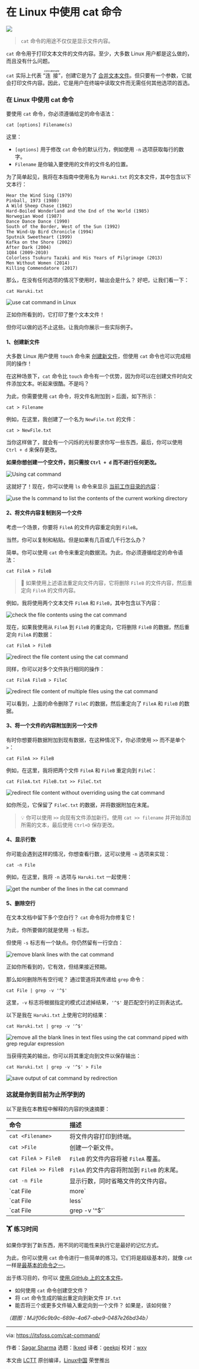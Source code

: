 [#]: subject: "Using cat Command in Linux"
[#]: via: "https://itsfoss.com/cat-command/"
[#]: author: "Sagar Sharma https://itsfoss.com/author/sagar/"
[#]: collector: "lkxed"
[#]: translator: "geekpi"
[#]: reviewer: "wxy"
[#]: publisher: "wxy"
[#]: url: "https://linux.cn/article-16025-1.html"

在 Linux 中使用 cat 命令
======

![][0]

> `cat` 命令的用途不仅仅是显示文件内容。

`cat` 命令用于打印文本文件的文件内容。至少，大多数 Linux 用户都是这么做的，而且没有什么问题。

`cat` 实际上代表 “<ruby>连接<rt>concatenate</rt></ruby>”，创建它是为了 [合并文本文件][1]。但只要有一个参数，它就会打印文件内容。因此，它是用户在终端中读取文件而无需任何其他选项的首选。

### 在 Linux 中使用 cat 命令

要使用 `cat` 命令，你必须遵循给定的命令语法：

```
cat [options] Filename(s)
```

这里：

- `[options]` 用于修改 `cat` 命令的默认行为，例如使用 `-n` 选项获取每行的数字。
- `Filename` 是你输入要使用的文件的文件名的位置。

为了简单起见，我将在本指南中使用名为 `Haruki.txt` 的文本文件，其中包含以下文本行：

```
Hear the Wind Sing (1979)
Pinball, 1973 (1980)
A Wild Sheep Chase (1982)
Hard-Boiled Wonderland and the End of the World (1985)
Norwegian Wood (1987)
Dance Dance Dance (1990)
South of the Border, West of the Sun (1992)
The Wind-Up Bird Chronicle (1994)
Sputnik Sweetheart (1999)
Kafka on the Shore (2002)
After Dark (2004)
1Q84 (2009-2010)
Colorless Tsukuru Tazaki and His Years of Pilgrimage (2013)
Men Without Women (2014)
Killing Commendatore (2017)
```

那么，在没有任何选项的情况下使用时，输出会是什么？ 好吧，让我们看一下：

```
cat Haruki.txt
```

![use cat command in Linux][2]

正如你所看到的，它打印了整个文本文件！

但你可以做的远不止这些。让我向你展示一些实际例子。

#### 1、创建新文件

大多数 Linux 用户使用 `touch` 命令来 [创建新文件][3]，但使用 `cat` 命令也可以完成相同的操作！

在这种场景下，`cat` 命令比 `touch` 命令有一个优势，因为你可以在创建文件时向文件添加文本。听起来很酷。不是吗？

为此，你需要使用 `cat` 命令，将文件名附加到 `>` 后面，如下所示：

```
cat > Filename
```

例如，在这里，我创建了一个名为 `NewFile.txt` 的文件：

```
cat > NewFile.txt
```

当你这样做了，就会有一个闪烁的光标要求你写一些东西，最后，你可以使用 `Ctrl + d` 来保存更改。

**如果你想创建一个空文件，则只需按 `Ctrl + d` 而不进行任何更改。**

![Using cat command][4]

这就好了！现在，你可以使用 `ls` 命令来显示 [当前工作目录的内容][5]：

![use the ls command to list the contents of the current working directory][6]

#### 2、将文件内容复制到另一个文件

考虑一个场景，你要将 `FileA` 的文件内容重定向到 `FileB`。

当然，你可以复制和粘贴。但是如果有几百或几千行怎么办？

简单。你可以使用 `cat` 命令来重定向数据流。为此，你必须遵循给定的命令语法：

```
cat FileA > FileB
```

> 🚧 如果使用上述语法重定向文件内容，它将删除 `FileB` 的文件内容，然后重定向 `FileA` 的文件内容。

例如，我将使用两个文本文件 `FileA` 和 `FileB`，其中包含以下内容：

![check the file contents using the cat command][7]

现在，如果我使用从 `FileA` 到 `FileB` 的重定向，它将删除 `FileB` 的数据，然后重定向 `FileA` 的数据：

```
cat FileA > FileB
```

![redirect the file content using the cat command][8]

同样，你可以对多个文件执行相同的操作：

```
cat FileA FileB > FileC
```

![redirect file content of multiple files using the cat command][9]

可以看到，上面的命令删除了 `FileC` 的数据，然后重定向了 `FileA` 和 `FileB` 的数据。

#### 3、将一个文件的内容附加到另一个文件

有时你想要将数据附加到现有数据，在这种情况下，你必须使用 `>>` 而不是单个 `>`：

```
cat FileA >> FileB
```

例如，在这里，我将把两个文件 `FileA` 和 `FileB` 重定向到 `FileC`：

```
cat FileA.txt FileB.txt >> FileC.txt
```

![redirect file content without overriding using the cat command][10]

如你所见，它保留了 `FileC.txt` 的数据，并将数据附加在末尾。

> 💡 你可以使用 `>>` 向现有文件添加新行。使用 `cat >> filename` 并开始添加所需的文本，最后使用 `Ctrl+D` 保存更改。

#### 4、显示行数

你可能会遇到这样的情况，你想查看行数，这可以使用 `-n` 选项来实现：

```
cat -n File
```

例如，在这里，我将 `-n` 选项与 `Haruki.txt` 一起使用：

![get the number of the lines in the cat command][11]

#### 5、删除空行

在文本文档中留下多个空白行？ `cat` 命令将为你修复它！

为此，你所要做的就是使用 `-s` 标志。

但使用 `-s` 标志有一个缺点。你仍然留有一行空白：

![remove blank lines with the cat command][12]

正如你所看到的，它有效，但结果接近预期。

那么如何删除所有空行呢？ 通过管道将其传递给 `grep` 命令：

```
cat File | grep -v '^$'
```

这里，`-v` 标志将根据指定的模式过滤掉结果，`'^$'` 是匹配空行的正则表达式。

以下是我在 `Haruki.txt` 上使用它时的结果：

```
cat Haruki.txt | grep -v '^$'
```

![remove all the blank lines in text files using the cat command piped with grep regular expression][13]

当获得完美的输出，你可以将其重定向到文件以保存输出：

```
cat Haruki.txt | grep -v '^$' > File
```

![save output of cat command by redirection][14]

### 这就是你到目前为止所学到的

以下是我在本教程中解释的内容的快速摘要：

| 命令 | 描述 |
| :- | :- |
| `cat <Filename>` | 将文件内容打印到终端。 |
| `cat >File` | 创建一个新文件。 |
| `cat FileA > FileB` | `FileB` 的文件内容将被 `FileA` 覆盖。|
| `cat FileA >> FileB` | `FileA` 的文件内容将附加到 `FileB` 的末尾。|
| `cat -n File` | 显示行数，同时省略文件的文件内容。 |
| `cat File | more` | 将 `cat` 命令通过管道连接到 `more` 命令以处理大文件。请记住，它不能让你向上滚动！ |
| `cat File | less` | 将 `cat` 命令通过管道传输到 `less` 命令，这与上面类似，但它允许你双向滚动。|
| `cat File | grep -v '^$'` | 从文件中删除所有空行。|

### 🏋️ 练习时间

如果你学到了新东西，用不同的可能性来执行它是最好的记忆方式。

为此，你可以使用 `cat` 命令进行一些简单的练习。它们将是超级基本的，就像 `cat` 一样是[最基本的命令之一][15]。

出于练习目的，你可以 [使用 GitHub 上的文本文件][16]。

- 如何使用 `cat` 命令创建空文件？
- 将 `cat` 命令生成的输出重定向到新文件 `IF.txt`
- 能否将三个或更多文件输入重定向到一个文件？ 如果是，该如何做？

*（题图：MJ/f06c9b9c-689e-4a67-abe9-0487e26bd34b）*

--------------------------------------------------------------------------------

via: https://itsfoss.com/cat-command/

作者：[Sagar Sharma][a]
选题：[lkxed][b]
译者：[geekpi](https://github.com/geekpi)
校对：[wxy](https://github.com/wxy)

本文由 [LCTT](https://github.com/LCTT/TranslateProject) 原创编译，[Linux中国](https://linux.cn/) 荣誉推出

[a]: https://itsfoss.com/author/sagar/
[b]: https://github.com/lkxed/
[1]: https://linuxhandbook.com:443/merge-files/
[2]: https://itsfoss.com/content/images/2023/06/use-cat-command-in-Linux.png
[3]: https://itsfoss.com/create-files/
[4]: https://itsfoss.com/content/images/2023/06/Cat.svg
[5]: https://itsfoss.com/list-directory-content/
[6]: https://itsfoss.com/content/images/2023/06/use-the-ls-command-to-list-the-contents-of-the-current-working-directory.png
[7]: https://itsfoss.com/content/images/2023/06/check-the-file-contents-using-the-cat-command.png
[8]: https://itsfoss.com/content/images/2023/06/redirect-the-file-content-using-the-cat-command.png
[9]: https://itsfoss.com/content/images/2023/06/redirect-file-content-of-multiple-files-using-the-cat-command.png
[10]: https://itsfoss.com/content/images/2023/06/redirect-file-content-without-overriding-using-the-cat-command.png
[11]: https://itsfoss.com/content/images/2023/06/get-the-number-of-the-lines-in-the-cat-command.png
[12]: https://itsfoss.com/content/images/2023/06/remove-blank-lines-with-the-cat-command.png
[13]: https://itsfoss.com/content/images/2023/06/remove-all-the-blank-lines-in-text-files-using-the-cat-command-piped-with-grep-regular-expression.png
[14]: https://itsfoss.com/content/images/2023/06/save-output-of-cat-command-by-redirection.png
[15]: https://learnubuntu.com:443/top-ubuntu-commands/
[16]: https://github.com:443/itsfoss/text-files
[0]: https://img.linux.net.cn/data/attachment/album/202307/23/144250ljc3zwgjt7llznxj.jpg